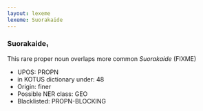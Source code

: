 ```yaml
---
layout: lexeme
lexeme: Suorakaide
---
```


###  Suorakaide₁

This rare proper noun overlaps more common *Suorakaide* (FIXME)
* UPOS:  PROPN
* in KOTUS dictionary under:  48
* Origin:  finer
* Possible NER class:  GEO
* Blacklisted:  PROPN-BLOCKING


